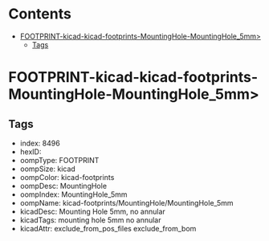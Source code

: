 



Contents
========

* [FOOTPRINT-kicad-kicad-footprints-MountingHole-MountingHole_5mm>](#footprint-kicad-kicad-footprints-mountinghole-mountinghole_5mm)
	* [Tags](#tags)

# FOOTPRINT-kicad-kicad-footprints-MountingHole-MountingHole_5mm>

## Tags

- index: 8496
- hexID: 
- oompType: FOOTPRINT
- oompSize: kicad
- oompColor: kicad-footprints
- oompDesc: MountingHole
- oompIndex: MountingHole_5mm
- oompName: kicad-footprints/MountingHole/MountingHole_5mm
- kicadDesc: Mounting Hole 5mm, no annular
- kicadTags: mounting hole 5mm no annular
- kicadAttr: exclude_from_pos_files exclude_from_bom
